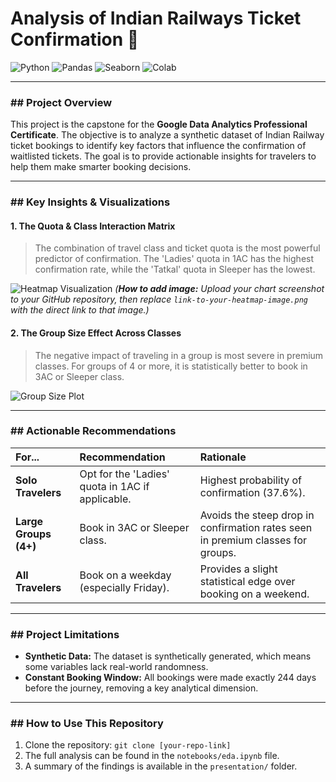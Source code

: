 # Analysis of Indian Railways Ticket Confirmation 🚂

![Python](https://img.shields.io/badge/Python-3776AB?style=for-the-badge&logo=python&logoColor=white) ![Pandas](https://img.shields.io/badge/Pandas-2C2D72?style=for-the-badge&logo=pandas&logoColor=white) ![Seaborn](https://img.shields.io/badge/Seaborn-3776AB?style=for-the-badge&logo=seaborn&logoColor=white) ![Colab](https://img.shields.io/badge/Colab-F9AB00?style=for-the-badge&logo=googlecolab&logoColor=black)

---

### ## Project Overview

This project is the capstone for the **Google Data Analytics Professional Certificate**. The objective is to analyze a synthetic dataset of Indian Railway ticket bookings to identify key factors that influence the confirmation of waitlisted tickets. The goal is to provide actionable insights for travelers to help them make smarter booking decisions.

---

### ## Key Insights & Visualizations

#### **1. The Quota & Class Interaction Matrix**
> The combination of travel class and ticket quota is the most powerful predictor of confirmation. The 'Ladies' quota in 1AC has the highest confirmation rate, while the 'Tatkal' quota in Sleeper has the lowest.

![Heatmap Visualization](link-to-your-heatmap-image.png)
*(**How to add image:** Upload your chart screenshot to your GitHub repository, then replace `link-to-your-heatmap-image.png` with the direct link to that image.)*

#### **2. The Group Size Effect Across Classes**
> The negative impact of traveling in a group is most severe in premium classes. For groups of 4 or more, it is statistically better to book in 3AC or Sleeper class.

![Group Size Plot](link-to-your-groupsize-plot.png)

---

### ## Actionable Recommendations

| For... | Recommendation | Rationale |
| :--- | :--- | :--- |
| **Solo Travelers** | Opt for the 'Ladies' quota in 1AC if applicable. | Highest probability of confirmation (37.6%). |
| **Large Groups (4+)** | Book in 3AC or Sleeper class. | Avoids the steep drop in confirmation rates seen in premium classes for groups. |
| **All Travelers** | Book on a weekday (especially Friday). | Provides a slight statistical edge over booking on a weekend. |

---

### ## Project Limitations

- **Synthetic Data:** The dataset is synthetically generated, which means some variables lack real-world randomness.
- **Constant Booking Window:** All bookings were made exactly 244 days before the journey, removing a key analytical dimension.

---

### ## How to Use This Repository

1.  Clone the repository: `git clone [your-repo-link]`
2.  The full analysis can be found in the `notebooks/eda.ipynb` file.
3.  A summary of the findings is available in the `presentation/` folder.